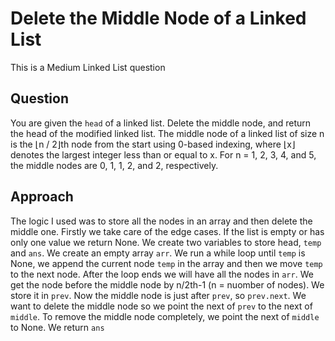 # Delete the Middle Node of a Linked List

This is a Medium Linked List question

## Question
You are given the `head` of a linked list. Delete the middle node, and return the head of the modified linked list.
The middle node of a linked list of size n is the ⌊n / 2⌋th node from the start using 0-based indexing, where ⌊x⌋ denotes the largest integer less than or equal to x.
For n = 1, 2, 3, 4, and 5, the middle nodes are 0, 1, 1, 2, and 2, respectively.
## Approach
The logic I used was to store all the nodes in an array and then delete the middle one.
Firstly we take care of the edge cases. If the list is empty or has only one value we return None.
We create two variables to store head, `temp` and `ans`. We create an empty array `arr`.
We run a while loop until `temp` is None, we append the current node `temp` in the array and then we move `temp` to the next node.
After the loop ends we will have all the nodes in `arr`.
We get the node before the middle node by n/2th-1 (n = nuomber of nodes). We store it in `prev`.
Now the middle node is just after `prev`, so `prev.next`.
We want to delete the middle node so we point the next of `prev` to the next of `middle`.
To remove the middle node completely, we point the next of `middle` to None.
We return `ans`
